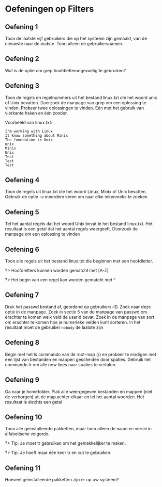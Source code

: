 # Oefeningen op Filters

## Oefening 1
Toon de laatste vijf gebruikers die op het systeem zijn gemaakt, van de nieuwste naar de oudste. Toon alleen de gebruikersnamen.


## Oefening 2
Wat is de optie om grep hoofdletterongevoelig te gebruiken? 


## Oefening 3
Toon de regels en regelnummers uit het bestand linux.txt die het woord unix of Unix bevatten. Doorzoek de manpage van grep om een oplossing te vinden. 
Probeer twee oplossingen te vinden. Eén met het gebruik van vierkante haken en één zonder. 

Voorbeeld van linux.txt: 
```
I'm working with Linux
It know something about Minix
The foundation is Unix
unix
Minix
Unix
Test
Test
Test
```

## Oefening 4
Toon de regels uit linux.txt die het woord Linux, Minix of Unix bevatten. Gebruik de optie _-e_ meerdere keren om naar elke tekenreeks te zoeken. 


## Oefening 5
Tel het aantal regels dat het woord Unix bevat in het bestand linux.txt. Het resultaat is een getal dat het aantal regels weergeeft. Doorzoek de manpage om een oplossing te vinden 


## Oefening 6
Toon alle regels uit het bestand linux.txt die beginnen met een hoofdletter.  

?> <i class="fa-solid fa-circle-info"></i> Hoofdletters kunnen worden gematcht met [A-Z]  

?> <i class="fa-solid fa-circle-info"></i> Het begin van een regel kan worden gematcht met ^ 


## Oefening 7
Druk het passwd bestand af, geordend op gebruikers-ID. Zoek naar deze optie in de manpage. Zoek in sectie 5 van de manpage van passwd om erachter te komen welk veld de userid bevat. Zoek in de manpage van sort om erachter te komen hoe je numerieke velden kunt sorteren. In het resultaat moet de gebruiker `nobody` de laatste zijn 


## Oefening 8
Begin met het ls commando van de root-map (/) en probeer te eindigen met een lijst van bestanden en mappen gescheiden door spaties. Gebruik het commando tr om alle new lines naar spaties te vertalen. 


## Oefening 9
Ga naar je homefolder. Plak alle weergegeven bestanden en mappen (niet de verborgen) uit de map achter elkaar en tel het aantal woorden. Het resultaat is slechts een getal 


## Oefening 10
Toon alle geïnstalleerde pakketten, maar toon alleen de naam en versie in alfabetische volgorde. 

?> <i class="fa-solid fa-circle-info"></i> Tip: Je moet tr gebruiken om het gemakkelijker te maken.  

?> <i class="fa-solid fa-circle-info"></i> Tip: Je hoeft maar één keer tr en cut te gebruiken.


## Oefening 11
Hoeveel geïnstalleerde pakketten zijn er op uw systeem? 